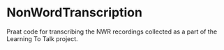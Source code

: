NonWordTranscription
====================

Praat code for transcribing the NWR recordings collected as a part of the Learning To Talk project.
